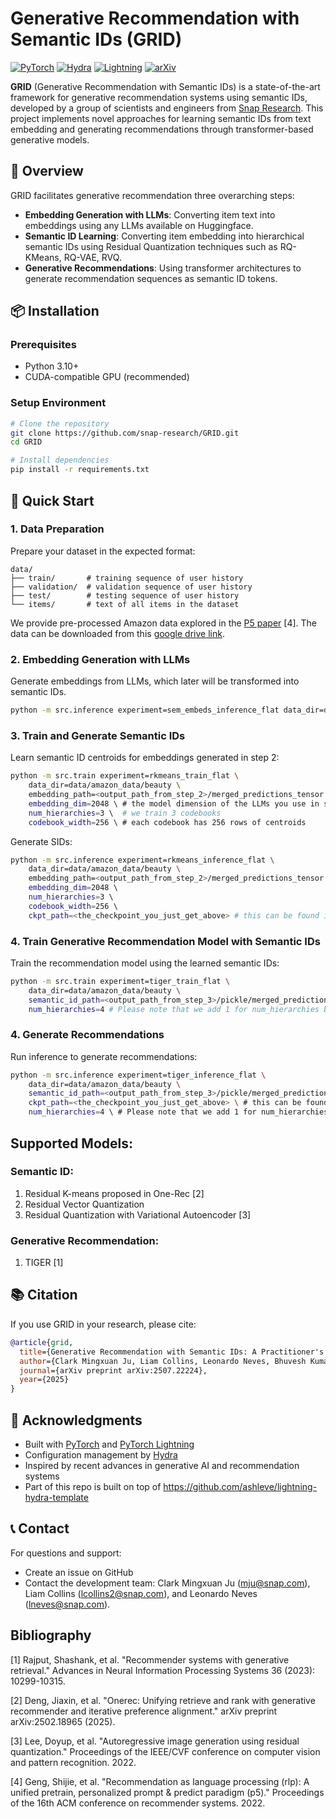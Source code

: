 # Generative Recommendation with Semantic IDs (GRID)
[![PyTorch](https://img.shields.io/badge/pytorch-2.0%2B-red)](https://pytorch.org/)
[![Hydra](https://img.shields.io/badge/config-hydra-89b8cd)](https://hydra.cc/)
[![Lightning](https://img.shields.io/badge/pytorch-lightning-792ee5)](https://lightning.ai/)
[![arXiv](https://img.shields.io/badge/arXiv-2507.22224-b31b1b.svg)](https://arxiv.org/abs/2507.22224)


**GRID** (Generative Recommendation with Semantic IDs) is a state-of-the-art framework for generative recommendation systems using semantic IDs, developed by a group of scientists and engineers from [Snap Research](https://research.snap.com/team/user-modeling-and-personalization.html). This project implements novel approaches for learning semantic IDs from text embedding and generating recommendations through transformer-based generative models.

## 🚀 Overview

GRID facilitates generative recommendation three overarching steps:

- **Embedding Generation with LLMs**: Converting item text into embeddings using any LLMs available on Huggingface. 
- **Semantic ID Learning**: Converting item embedding into hierarchical semantic IDs using Residual Quantization techniques such as RQ-KMeans, RQ-VAE, RVQ. 
- **Generative Recommendations**: Using transformer architectures to generate recommendation sequences as semantic ID tokens. 


## 📦 Installation

### Prerequisites
- Python 3.10+
- CUDA-compatible GPU (recommended)

### Setup Environment

```bash
# Clone the repository
git clone https://github.com/snap-research/GRID.git
cd GRID

# Install dependencies
pip install -r requirements.txt
```

## 🎯 Quick Start

### 1. Data Preparation

Prepare your dataset in the expected format:
```
data/
├── train/       # training sequence of user history 
├── validation/  # validation sequence of user history 
├── test/        # testing sequence of user history 
└── items/       # text of all items in the dataset
```

We provide pre-processed Amazon data explored in the [P5 paper](https://arxiv.org/abs/2203.13366) [4]. The data can be downloaded from this [google drive link](https://drive.google.com/file/d/1B5_q_MT3GYxmHLrMK0-lAqgpbAuikKEz/view?usp=sharing).

### 2. Embedding Generation with LLMs

Generate embeddings from LLMs, which later will be transformed into semantic IDs. 

```bash
python -m src.inference experiment=sem_embeds_inference_flat data_dir=data/amazon_data/beauty # avaiable data includes 'beauty', 'sports', and 'toys'
```

### 3. Train and Generate Semantic IDs

Learn semantic ID centroids for embeddings generated in step 2:

```bash
python -m src.train experiment=rkmeans_train_flat \
    data_dir=data/amazon_data/beauty \
    embedding_path=<output_path_from_step_2>/merged_predictions_tensor.pt \ # this can be found in the log dirs in step2
    embedding_dim=2048 \ # the model dimension of the LLMs you use in step 2. 2048 for flan-t5-xl as used in this example.
    num_hierarchies=3 \  # we train 3 codebooks
    codebook_width=256 \ # each codebook has 256 rows of centroids  
```

Generate SIDs:

```bash
python -m src.inference experiment=rkmeans_inference_flat \
    data_dir=data/amazon_data/beauty \
    embedding_path=<output_path_from_step_2>/merged_predictions_tensor.pt \ 
    embedding_dim=2048 \ 
    num_hierarchies=3 \  
    codebook_width=256 \ 
    ckpt_path=<the_checkpoint_you_just_get_above> # this can be found in the log dir for training SIDs
```


### 4. Train Generative Recommendation Model with Semantic IDs

Train the recommendation model using the learned semantic IDs:

```bash
python -m src.train experiment=tiger_train_flat \
    data_dir=data/amazon_data/beauty \ 
    semantic_id_path=<output_path_from_step_3>/pickle/merged_predictions_tensor.pt \
    num_hierarchies=4 # Please note that we add 1 for num_hierarchies because in the previous step we appended one additional digit to de-duplicate the semantic IDs we generate.
```

### 4. Generate Recommendations

Run inference to generate recommendations:

```bash
python -m src.inference experiment=tiger_inference_flat \
    data_dir=data/amazon_data/beauty \ 
    semantic_id_path=<output_path_from_step_3>/pickle/merged_predictions_tensor.pt \
    ckpt_path=<the_checkpoint_you_just_get_above> \ # this can be found in the log dir for training GR models
    num_hierarchies=4 \ # Please note that we add 1 for num_hierarchies because in the previous step we appended one additional digit to de-duplicate the semantic IDs we generate.
```

## Supported Models:

### Semantic ID:

1. Residual K-means proposed in One-Rec [2]
2. Residual Vector Quantization
3. Residual Quantization with Variational Autoencoder [3]

### Generative Recommendation:

1. TIGER [1]

## 📚 Citation

If you use GRID in your research, please cite:

```bibtex
@article{grid,
  title={Generative Recommendation with Semantic IDs: A Practitioner's Handbook},
  author={Clark Mingxuan Ju, Liam Collins, Leonardo Neves, Bhuvesh Kumar, Louis Yufeng Wang, Tong Zhao, Neil Shah},
  journal={arXiv preprint arXiv:2507.22224},
  year={2025}
}
```

## 🤝 Acknowledgments

- Built with [PyTorch](https://pytorch.org/) and [PyTorch Lightning](https://lightning.ai/)
- Configuration management by [Hydra](https://hydra.cc/)
- Inspired by recent advances in generative AI and recommendation systems
- Part of this repo is built on top of https://github.com/ashleve/lightning-hydra-template

## 📞 Contact

For questions and support:
- Create an issue on GitHub
- Contact the development team: Clark Mingxuan Ju (mju@snap.com), Liam Collins (lcollins2@snap.com), and Leonardo Neves (lneves@snap.com).

## Bibliography 

[1] Rajput, Shashank, et al. "Recommender systems with generative retrieval." Advances in Neural Information Processing Systems 36 (2023): 10299-10315.

[2] Deng, Jiaxin, et al. "Onerec: Unifying retrieve and rank with generative recommender and iterative preference alignment." arXiv preprint arXiv:2502.18965 (2025).

[3] Lee, Doyup, et al. "Autoregressive image generation using residual quantization." Proceedings of the IEEE/CVF conference on computer vision and pattern recognition. 2022.

[4] Geng, Shijie, et al. "Recommendation as language processing (rlp): A unified pretrain, personalized prompt & predict paradigm (p5)." Proceedings of the 16th ACM conference on recommender systems. 2022.